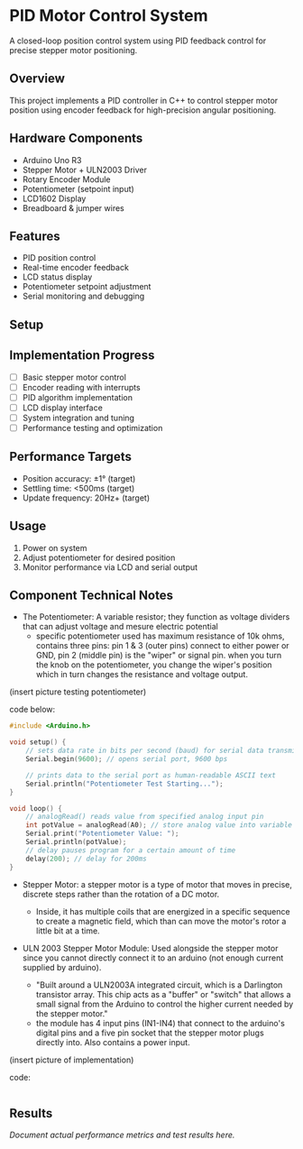 # PID Motor Control System

A closed-loop position control system using PID feedback control for precise stepper motor positioning.

## Overview

This project implements a PID controller in C++ to control stepper motor position using encoder feedback for high-precision angular positioning.

## Hardware Components

- Arduino Uno R3
- Stepper Motor + ULN2003 Driver
- Rotary Encoder Module
- Potentiometer (setpoint input)
- LCD1602 Display
- Breadboard & jumper wires

## Features

- PID position control
- Real-time encoder feedback
- LCD status display
- Potentiometer setpoint adjustment
- Serial monitoring and debugging

## Setup


## Implementation Progress

- [ ] Basic stepper motor control
- [ ] Encoder reading with interrupts
- [ ] PID algorithm implementation
- [ ] LCD display interface
- [ ] System integration and tuning
- [ ] Performance testing and optimization

## Performance Targets

- Position accuracy: ±1° (target)
- Settling time: <500ms (target)
- Update frequency: 20Hz+ (target)

## Usage

1. Power on system
2. Adjust potentiometer for desired position
3. Monitor performance via LCD and serial output

## Component Technical Notes 

- The Potentiometer: A variable resistor; they function as voltage dividers that can adjust voltage and mesure electric potential
  * specific potentiometer used has maximum resistance of 10k ohms, contains three pins: pin 1 & 3 (outer pins) connect to either power or GND, pin 2 (middle pin) is the "wiper" or signal pin. when you turn the knob on the potentiometer, you change the wiper's position which in turn changes the resistance and voltage output.

(insert picture testing potentiometer)

code below:

```c++
#include <Arduino.h>

void setup() {
    // sets data rate in bits per second (baud) for serial data transmission
    Serial.begin(9600); // opens serial port, 9600 bps

    // prints data to the serial port as human-readable ASCII text
    Serial.println("Potentiometer Test Starting...");
}

void loop() {
    // analogRead() reads value from specified analog input pin
    int potValue = analogRead(A0); // store analog value into variable potValue
    Serial.print("Potentiometer Value: ");
    Serial.println(potValue);
    // delay pauses program for a certain amount of time
    delay(200); // delay for 200ms
}
```

- Stepper Motor: a stepper motor is a type of motor that moves in precise, discrete steps rather than the rotation of a DC motor. 
  * Inside, it has multiple coils that are energized in a specific sequence to create a magnetic field, which than can move the motor's rotor a little bit at a time.

- ULN 2003 Stepper Motor Module: Used alongside the stepper motor since you cannot directly connect it to an arduino (not enough current supplied by arduino).
  * "Built around a ULN2003A integrated circuit, which is a Darlington transistor array. This chip acts as a "buffer" or "switch" that allows a small signal from the Arduino to control the higher current needed by the stepper motor."
  * the module has 4 input pins (IN1-IN4) that connect to the arduino's digital pins and a five pin socket that the stepper motor plugs directly into. Also contains a power input.

(insert picture of implementation)

code: 

```c++
```






## Results

*Document actual performance metrics and test results here.*
